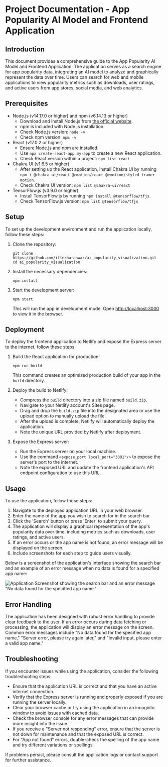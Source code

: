 # Project Documentation - App Popularity AI Model and Frontend Application

## Introduction
This document provides a comprehensive guide to the App Popularity AI Model and Frontend Application. The application serves as a search engine for app popularity data, integrating an AI model to analyze and graphically represent the data over time. Users can search for web and mobile applications to view popularity metrics such as downloads, user ratings, and active users from app stores, social media, and web analytics.

## Prerequisites
- Node.js (v14.17.0 or higher) and npm (v6.14.13 or higher)
  - Download and install Node.js from [the official website](https://nodejs.org/).
  - npm is included with Node.js installation.
  - Check Node.js version: `node -v`
  - Check npm version: `npm -v`
- React (v17.0.2 or higher)
  - Ensure Node.js and npm are installed.
  - Use `npx create-react-app my-app` to create a new React application.
  - Check React version within a project: `npm list react`
- Chakra UI (v1.6.5 or higher)
  - After setting up the React application, install Chakra UI by running `npm i @chakra-ui/react @emotion/react @emotion/styled framer-motion`.
  - Check Chakra UI version: `npm list @chakra-ui/react`
- TensorFlow.js (v3.9.0 or higher)
  - Install TensorFlow.js by running `npm install @tensorflow/tfjs`.
  - Check TensorFlow.js version: `npm list @tensorflow/tfjs`

## Setup
To set up the development environment and run the application locally, follow these steps:

1. Clone the repository:
   ```
   git clone https://github.com/iftekharanwar/ai_popularity_visualization.git
   cd ai_popularity_visualization
   ```
2. Install the necessary dependencies:
   ```
   npm install
   ```
3. Start the development server:
   ```
   npm start
   ```
   This will run the app in development mode. Open [http://localhost:3000](http://localhost:3000) to view it in the browser.

## Deployment
To deploy the frontend application to Netlify and expose the Express server to the internet, follow these steps:

1. Build the React application for production:
   ```
   npm run build
   ```
   This command creates an optimized production build of your app in the `build` directory.

2. Deploy the build to Netlify:
   - Compress the `build` directory into a zip file named `build.zip`.
   - Navigate to your Netlify account's Sites page.
   - Drag and drop the `build.zip` file into the designated area or use the upload option to manually upload the file.
   - After the upload is complete, Netlify will automatically deploy the application.
   - Note the unique URL provided by Netlify after deployment.

3. Expose the Express server:
   - Run the Express server on your local machine.
   - Use the command `<expose_port local_port="3001"/>` to expose the server's port to the internet.
   - Note the exposed URL and update the frontend application's API endpoint configuration to use this URL.

## Usage
To use the application, follow these steps:

1. Navigate to the deployed application URL in your web browser.
2. Enter the name of the app you wish to search for in the search bar.
3. Click the 'Search' button or press 'Enter' to submit your query.
4. The application will display a graphical representation of the app's popularity data over time, including metrics such as downloads, user ratings, and active users.
5. If an error occurs or the app name is not found, an error message will be displayed on the screen.
6. Include screenshots for each step to guide users visually.

Below is a screenshot of the application's interface showing the search bar and an example of an error message when no data is found for a specified app name:

![Application Screenshot showing the search bar and an error message "No data found for the specified app name."](https://app-popularity-tracker-tdl0r057.devinapps.com/fb474efa-1afb-406e-b504-8e097d8192bb.png)

## Error Handling
The application has been designed with robust error handling to provide clear feedback to the user. If an error occurs during data fetching or processing, the application will display an error message on the screen. Common error messages include "No data found for the specified app name," "Server error, please try again later," and "Invalid input, please enter a valid app name."

## Troubleshooting
If you encounter issues while using the application, consider the following troubleshooting steps:

- Ensure that the application URL is correct and that you have an active internet connection.
- Verify that the Express server is running and properly exposed if you are running the server locally.
- Clear your browser cache or try using the application in an incognito window to avoid issues with cached data.
- Check the browser console for any error messages that can provide more insight into the issue.
- If you receive a "Server not responding" error, ensure that the server is not down for maintenance and that the exposed URL is correct.
- For "App not found" errors, double-check the spelling of the app name and try different variations or spellings.

If problems persist, please consult the application logs or contact support for further assistance.
